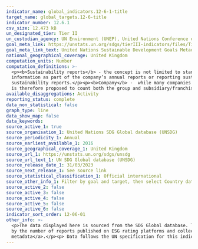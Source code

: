 ```yaml
---
indicator_name: global_indicators.12-6-1-title
target_name: global_targets.12-6-title
indicator_number: 12.6.1
csv_size: 12.473 kB
un_designated_tier: Tier II
un_custodian_agency: UN Environment (UNEP), United Nations Conference on Trade and Development (UNCTAD)
goal_meta_link: https://unstats.un.org/sdgs/tierIII-indicators/files/Tier3-12-06-01.pdf
goal_meta_link_text: United Nations Sustainable Development Goals Metadata (PDF 4.0 MB)
national_geographical_coverage: United Kingdom
computation_units: Number
computation_definitions: >-
  <p><b>Sustainability reports</b> - the concept is not limited to stand-alone sustainability reports produced by companies, but considered as "reporting sustainability information" and expanded to other forms of reporting sustainability information, such as publishing sustainability
  information as part of the company’s annual reports or reporting sustainability information to the national government. This is to ensure that the focus of the indicator is on tracking the publishing of sustainability information, rather than on the practice of publishing stand-alone
  sustainability reports.</p><p><b>Company</b> -  while many companies report at the group level, many of their impacts will be local, and some subsidiaries or franchises produce separate sustainability reports. As a practice that should be encouraged, and one that is useful to monitor, it
  is therefore proposed to count both the group and subsidiary/franchise level separately, as separate entities. “Company” can therefore apply to either the parent company, or a franchise or subsidiary, depending on their reporting practices.</p>
available_disaggregations: Activity
reporting_status: complete
data_non_statistical: false
graph_type: line
data_show_map: false
data_keywords:
source_active_1: true
source_organisation_1: United Nations SDG Global database (UNSDG)
source_periodicity_1: Annual
source_earliest_available_1: 2016
source_geographical_coverage_1: United Kingdom
source_url_1: https://unstats.un.org/sdgs/unsdg
source_url_text_1: UN SDG Global database (UNSDG) 
source_release_date_1: 31/03/2023
source_next_release_1: See source link
source_statistical_classification_1: Official international
source_other_info_1: Filter by goal and target, then select Country data = United Kingdom from the "Select indicators" field
source_active_2: false
source_active_3: false
source_active_4: false
source_active_5: false
source_active_6: false
indicator_sort_order: 12-06-01
other_info: >-
  <p>The data displayed here is sourced from the SDG Global database. These data were provided to the SDG Global database by two custodian agencies, United Nations Conference on Trade and Development (UNCTAD) and United Nations Environment Programme (UNEP).</p><p>The indicator is limited
  by the number of reports published on ESG rating platforms and collected by global report aggregators.</p><p>For further information on how these data were calculated, please see the  <a href="https://unstats.un.org/sdgs/dataportal/SDMXMetadataPage?12.6.1-EN_SCP_FRMN"> source
  metadata</a>.</p><p> Data follows the UN specification for this indicator. This indicator has not been identified in collaboration with topic experts.
---
```

